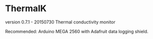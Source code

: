 # ThermalK
version 0.7.1 - 20150730
Thermal conductivity monitor

Recommended: Arduino MEGA 2560 with Adafruit data logging shield.
